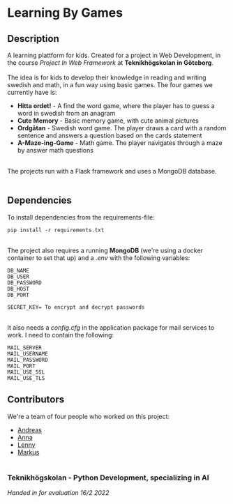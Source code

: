 # Learning By Games

## Description
A learning plattform for kids. Created for a project in Web Development, in the course _Project In Web Framework_ at __Teknikhögskolan in Göteborg__. <br /><br />
The idea is for kids to develop their knowledge in reading and writing swedish and math, in a fun way using basic games. The four games we currently have is: <br />
- __Hitta ordet!__ - A find the word game, where the player has to guess a word in swedish from an anagram
- __Cute Memory__ - Basic memory game, with cute animal pictures
- __Ordgåtan__ - Swedish word game. The player draws a card with a random sentence and answers a question based on the cards statement
- __A-Maze-ing-Game__ - Math game. The player navigates through a maze by answer math questions<br /><br />

The projects run with a Flask framework and uses a MongoDB database.<br /><br />

## Dependencies
To install dependencies from the requirements-file:
```
pip install -r requirements.txt
```
<br />The project also requires a running __MongoDB__ (we're using a docker container to set that up) and a _.env_ with the following variables:
```
DB_NAME
DB_USER
DB_PASSWORD
DB_HOST
DB_PORT

SECRET_KEY= To encrypt and decrypt passwords
```
<br />It also needs a _config.cfg_ in the application package for mail services to work. I need to contain the following:
```
MAIL_SERVER
MAIL_USERNAME
MAIL_PASSWORD
MAIL_PORT
MAIL_USE_SSL
MAIL_USE_TLS
```

## Contributors
We're a team of four people who worked on this project:
- [Andreas](https://github.com/AndreasEliasson91)
- [Anna](https://github.com/S172258)
- [Lenny](https://github.com/lennyrydweissner)
- [Markus](https://github.com/Antonsen2)
<br /><br />
### Teknikhögskolan - Python Development, specializing in AI
_Handed in for evaluation 16/2 2022_
